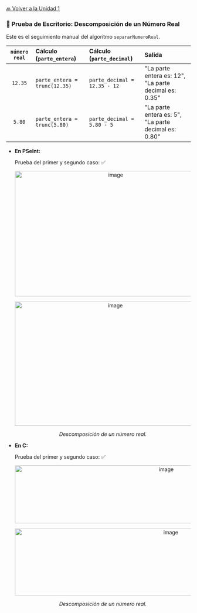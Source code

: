 [🔙 Volver a la Unidad 1](Unidad1.md)

### 🧪 Prueba de Escritorio: Descomposición de un Número Real

Este es el seguimiento manual del algoritmo `separarNumeroReal`.

| `número real` | Cálculo (`parte_entera`) | Cálculo (`parte_decimal`) | Salida |
| :---: | :--- | :--- | :--- |
| `12.35` | `parte_entera = trunc(12.35)` | `parte_decimal = 12.35 - 12` | "La parte entera es: 12", "La parte decimal es: 0.35" |
| `5.80` | `parte_entera = trunc(5.80)` | `parte_decimal = 5.80 - 5` | "La parte entera es: 5", "La parte decimal es: 0.80" |

 * **En PSeInt:**
 
   Prueba del primer y segundo caso: ✅

   <p align="center"><img width="534" height="342" alt="image" src="https://github.com/user-attachments/assets/e9391080-14f9-4ed8-832e-511969e95298" />
   <p align="center"><img width="532" height="339" alt="image" src="https://github.com/user-attachments/assets/b30572b7-3777-44b9-b3d8-873793f83353" />
   <p align="center"><em><b></b> Descomposición de un número real.</em>
</p>

 * **En C:**
 
   Prueba del primer y segundo caso: ✅

    <p align="center"><img width="810" height="158" alt="image" src="https://github.com/user-attachments/assets/bd773fb5-12ea-4a9e-af4c-9a0e18c7d081" />
    <p align="center"><img width="835" height="183" alt="image" src="https://github.com/user-attachments/assets/03ab7ff5-4e89-4631-a842-bd82ff8be126" />
    <p align="center"><em><b></b> Descomposición de un número real.</em>
</p>
